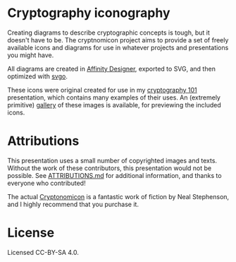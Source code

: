 # Cryptography iconography

Creating diagrams to describe cryptographic concepts is tough, but it doesn't have to be.  The cryptnomicon project aims to provide a set of freely available icons and diagrams for use in whatever projects and presentations you might have.

All diagrams are created in [Affinity Designer](https://affinity.serif.com/en-us/designer/), exported to SVG, and then optimized with [svgo](https://github.com/svg/svgo).

These icons were original created for use in my [cryptography 101](https://marumari.github.io/crypto-presentation/#/) presentation, which contains many examples of their uses. An (extremely primitive) [gallery](https://marumari.github.io/cryptonom-icon/) of these images is available, for previewing the included icons.

# Attributions

This presentation uses a small number of copyrighted images and texts. Without the work of these contributors, this presentation would not be possible. See [ATTRIBUTIONS.md](ATTRIBUTIONS.md) for additional information, and thanks to everyone who contributed!

The actual [Cryptonomicon](https://en.wikipedia.org/wiki/Cryptonomicon) is a fantastic work of fiction by Neal Stephenson, and I highly recommend that you purchase it.

# License

Licensed CC-BY-SA 4.0.
